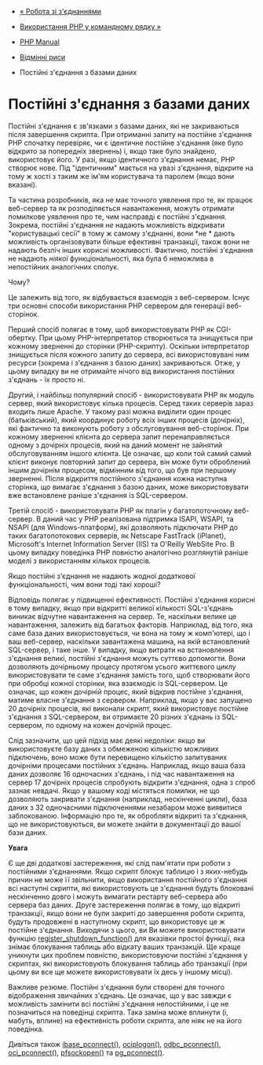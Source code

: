 - [« Робота зі з'єднаннями](features.connection-handling.md)
- [Використання PHP у командному рядку »](features.commandline.md)

- [PHP Manual](index.md)
- [Відмінні риси](features.md)
- Постійні з'єднання з базами даних

# Постійні з'єднання з базами даних

Постійні з'єднання є зв'язками з базами даних, які
не закриваються після завершення скрипта. При отриманні запиту на
постійне з'єднання PHP спочатку перевіряє, чи є ідентичне
постійне з'єднання (яке було відкрито за попередніх звернень)
і, якщо таке було знайдено, використовує його. У разі, якщо ідентичного
з'єднання немає, PHP створює нове. Під "ідентичним" мається на увазі
з'єднання, відкрите на тому ж хості з таким же ім'ям користувача та
паролем (якщо вони вказані).

Та частина розробників, яка не має точного уявлення про те,
як працює веб-сервер та як розподіляється навантаження, можуть отримати
помилкове уявлення про те, чим насправді є постійні
з'єднання. Зокрема, постійні з'єднання *не* надають
можливість відкривати "користувацькі сесії" в тому ж самому
з'єднанні, вони *не * дають можливість організовувати більше
ефективні транзакції, також вони не надають безліч інших
корисні можливості. Фактично, постійні з'єднання не
надають *ніякої* функціональності, яка була б неможлива в
непостійних аналогічних сполук.

Чому?

Це залежить від того, як відбувається взаємодія з веб-сервером.
Існує три основні способи використання PHP сервером для генерації
веб-сторінок.

Перший спосіб полягає в тому, щоб використовувати PHP як CGI-обертку.
При цьому PHP-інтерпретатор створюється та знищується при кожному зверненні
до сторінки (PHP-скрипту). Оскільки інтерпретатор знищується після
кожного запиту до сервера, всі використовувані ним ресурси (зокрема і
з'єднання з базою даних) закриваються. Отже, у цьому випадку ви
не отримайте нічого від використання постійних з'єднань - їх просто
ні.

Другий, і найбільш популярний спосіб - використовувати PHP як модуль
сервер, який використовує кілька процесів. Серед таких серверів
зараз входить лише Apache. У такому разі можна виділити один процес
(батьківський), який координує роботу всіх інших процесів
(дочірніх), які фактично та виконують роботу з обслуговування
веб-сторінок. При кожному зверненні клієнта до сервера запит
перенаправляється одному з дочірніх процесів, який на даний момент
не зайнятий обслуговуванням іншого клієнта. Це означає, що коли той самий
самий клієнт виконує повторний запит до сервера, він може бути
оброблений іншим дочірнім процесом, відмінним від того, що був при
першому зверненні. Після відкриття постійного з'єднання кожна
наступна сторінка, що вимагає з'єднання з базою даних, може
використовувати вже встановлене раніше з'єднання із SQL-сервером.

Третій спосіб - використовувати PHP як плагін у багатопоточному
веб-сервер. В даний час у PHP реалізована підтримка ISAPI, WSAPI,
та NSAPI (для Windows-платформ), які дозволяють підключати PHP до таких
багатопотокових серверів, як Netscape FastTrack (iPlanet), Microsoft's
Internet Information Server (IIS) та O'Reilly WebSite Pro. В цьому випадку
поведінка PHP повністю аналогічно розглянутій раніше моделі з
використанням кількох процесів.

Якщо постійні з'єднання не надають жодної додаткової
функціональності, чим вони тоді такі хороші?

Відповідь полягає у підвищенні ефективності. Постійні з'єднання
корисні в тому випадку, якщо при відкритті великої кількості
SQL-з'єднань виникає відчутне навантаження на сервер. Те, наскільки
велике це навантаження, залежить від багатьох факторів. Наприклад, від того,
яка саме база даних використовується, чи вона на тому ж
комп'ютері, що і ваш веб-сервер, наскільки завантажена машина, на якій
встановлений SQL-сервер, і таке інше. У випадку, якщо витрати на встановлення
з'єднання великі, постійні з'єднання можуть суттєво допомогти.
Вони дозволяють дочірньому процесу протягом усього життєвого циклу
використовувати те саме з'єднання замість того, щоб створювати його
при обробці кожної сторінки, яка взаємодіє із SQL-сервером.
Це означає, що кожен дочірній процес, який відкрив постійне
з'єднання, матиме власне з'єднання з сервером.
Наприклад, якщо у вас запущено 20 дочірніх процесів, які виконали
скрипт, який використовує постійне з'єднання з SQL-сервером, ви отримаєте
20 різних з'єднань із SQL-сервером, по одному на кожен дочірній
процес.

Слід зазначити, що цей підхід має деякі недоліки: якщо ви
використовуєте базу даних з обмеженою кількістю можливих
підключень, воно може бути перевищено кількістю запитуваних
дочірніми процесами постійних з'єднань. Наприклад, якщо ваша база
даних дозволяє 16 одночасних з'єднань, і під час навантаження на
сервер 17 дочірніх процесів спробують відкрити з'єднання, одна з
спроб зазнає невдачі. Якщо у вашому коді містяться помилки, не
що дозволяють закривати з'єднання (наприклад, нескінченні цикли), база
даних з 32 одночасними підключеннями незабаром може виявитися
заблокованою. Інформацію про те, як обробляти відкриті та
з'єднання, що не використовуються, ви можете знайти в документації до вашої бази
даних.

**Увага**

Є ще дві додаткові застереження, які слід пам'ятати при
роботи з постійними з'єднаннями. Якщо скрипт блокує
таблицю і з яких-небудь причин не може її звільнити, якщо
використання постійного з'єднання всі наступні скрипти, які
використовують це з'єднання будуть блоковані нескінченно довго і можуть
вимагати рестарту веб-сервера або сервера баз даних. Друге
застереження полягає в тому, що відкриті транзакції, якщо вони не
були закриті до завершення роботи скрипта, будуть продовжені в наступному
скрипт, що використовує це ж постійне з'єднання. Виходячи з цього, ви
Ви можете використовувати функцію
[register_shutdown_function()](function.register-shutdown-function.md)
для вказівки простої функції, яка знімає блокування таблиць або
відкату ваших транзакцій. Ще краще уникнути цих проблем повністю,
використовуючи постійні з'єднання у скриптах, які використовують
блокування таблиць або транзакції (при цьому ви все ще можете
використовувати їх десь у іншому місці).

Важливе резюме. Постійні з'єднання були створені для точного
відображення звичайних з'єднань. Це означає, що у вас завжди
є можливість замінити всі постійні з'єднання непостійними, і це
не позначиться на поведінці скрипта. Така заміна може вплинути
(і, мабуть, вплине) на ефективність роботи скрипта, але ніяк не на
його поведінка.

Дивіться також [ibase_pconnect()](function.ibase-pconnect.md),
[ociplogon()](function.ociplogon.md),
[odbc_pconnect()](function.odbc-pconnect.md),
[oci_pconnect()](function.oci-pconnect.md),
[pfsockopen()](function.pfsockopen.md) та
[pg_pconnect()](function.pg-pconnect.md).
